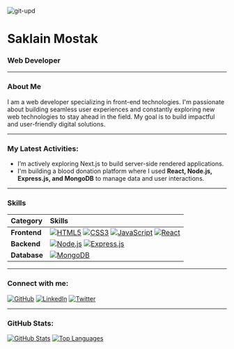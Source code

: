 ![git-upd](https://i.ibb.co.com/994qv4Q2/git-upd.png)

# Saklain Mostak
### Web Developer

---

### About Me

I am a web developer specializing in front-end technologies. I'm passionate about building seamless user experiences and constantly exploring new web technologies to stay ahead in the field. My goal is to build impactful and user-friendly digital solutions.

---

### My Latest Activities:

* I’m actively exploring Next.js to build server-side rendered applications.
* I'm building a blood donation platform where I used **React, Node.js, Express.js, and MongoDB** to manage data and user interactions.

---

### Skills

| Category | Skills |
| :--- | :--- |
| **Frontend** | [![HTML5](https://img.shields.io/badge/HTML5-E34F26?style=for-the-badge&logo=html5&logoColor=white)](https://developer.mozilla.org/en-US/docs/Web/Guide/HTML/HTML5) [![CSS3](https://img.shields.io/badge/CSS3-1572B6?style=for-the-badge&logo=css3&logoColor=white)](https://developer.mozilla.org/en-US/docs/Web/CSS) [![JavaScript](https://img.shields.io/badge/JavaScript-F7DF1E?style=for-the-badge&logo=javascript&logoColor=black)](https://developer.mozilla.org/en-US/docs/Web/JavaScript) [![React](https://img.shields.io/badge/React-20232A?style=for-the-badge&logo=react&logoColor=61DAFB)](https://reactjs.org/) |
| **Backend** | [![Node.js](https://img.shields.io/badge/Node.js-339933?style=for-the-badge&logo=node.js&logoColor=white)](https://nodejs.org/en/) [![Express.js](https://img.shields.io/badge/Express.js-000000?style=for-the-badge&logo=express&logoColor=white)](https://expressjs.com/) |
| **Database** | [![MongoDB](https://img.shields.io/badge/MongoDB-47A248?style=for-the-badge&logo=mongodb&logoColor=white)](https://www.mongodb.com/) |

---

### Connect with me:

[![GitHub](https://img.shields.io/badge/GitHub-100000?style=for-the-badge&logo=github&logoColor=white)](https://github.com/saklain10)
[![LinkedIn](https://img.shields.io/badge/LinkedIn-0077B5?style=for-the-badge&logo=linkedin&logoColor=white)](https://www.linkedin.com/in/saklain-mostak/)
[![Twitter](https://img.shields.io/badge/Twitter-1DA1F2?style=for-the-badge&logo=twitter&logoColor=white)](https://x.com/saklain__mostak?t=GVLeyxohXfSnASwwd-q77Q&s=09)

---

### GitHub Stats:

[![GitHub Stats](https://github-readme-stats.vercel.app/api?username=saklain10&show_icons=true&theme=vue)](https://github.com/anuraghazra/github-readme-stats)
[![Top Languages](https://github-readme-stats.vercel.app/api/top-langs/?username=saklain10&layout=compact&theme=vue)](https://github.com/anuraghazra/github-readme-stats)
